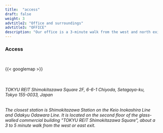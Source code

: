 ```yaml
---
title:  "access"
draft: false
weight: 3
advtitle2: "Office and surroundings"
advtitle3: "OFFICE"
description: "Our office is a 3-minute walk from the west and north exits of Shimokitazawa Station on the Keio Inokashira Line and Odakyu Odawara Line. If you take the express train, it is less than 10 minutes from Shibuya."
---
```



### **Access**
&nbsp;

{{< googlemap  >}}

&nbsp;

###### TOKYU REIT Shimokitazawa Square 2F, 6-6-1 Chiyoda, Setagaya-ku, Tokyo 155-0033, Japan
###### The closest station is Shimokitazawa Station on the Keio Inokashira Line and Odakyu Odawara Line. It is located on the second floor of the glass-walled commercial building "TOKYU REIT Shimokitazawa Square", about a 3 to 5 minute walk from the west or east exit.